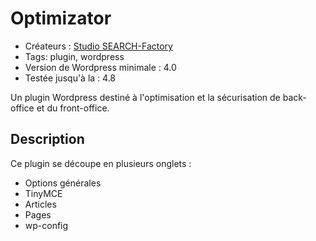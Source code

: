 # Optimizator

* Créateurs : [Studio SEARCH-Factory](http://www.search-factory.fr)
* Tags: plugin, wordpress
* Version de Wordpress minimale : 4.0
* Testée jusqu'à la : 4.8

Un plugin Wordpress destiné à l'optimisation et la sécurisation de back-office et du front-office.


## Description

Ce plugin se découpe en plusieurs onglets :

* Options générales
* TinyMCE
* Articles
* Pages
* wp-config